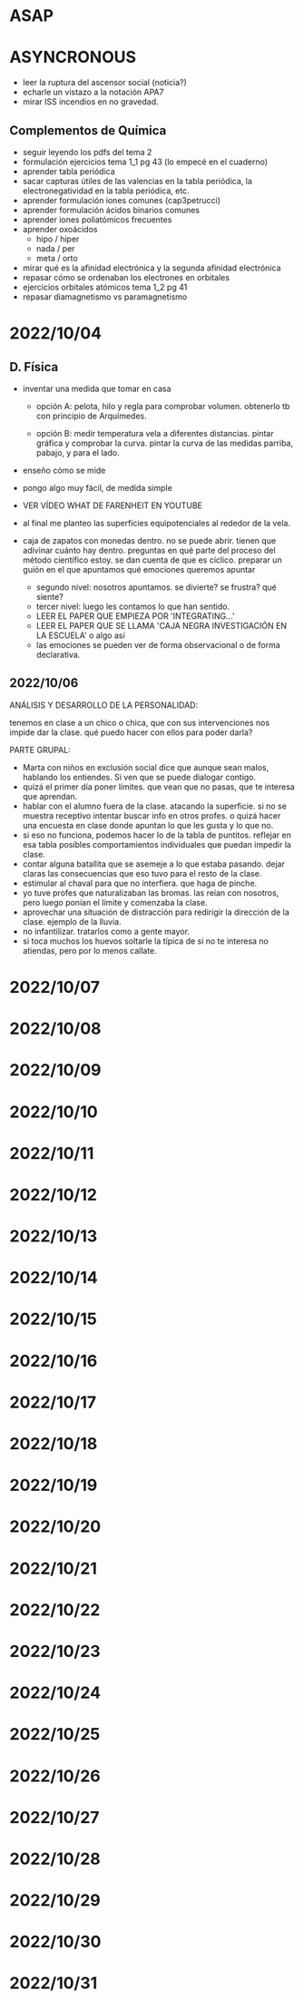 # ASAP

# ASYNCRONOUS
- leer la ruptura del ascensor social (noticia?)
- echarle un vistazo a la notación APA7
- mirar ISS incendios en no gravedad.

## Complementos de Química

- seguir leyendo los pdfs del tema 2
- formulación ejercicios tema 1_1 pg 43 (lo empecé en el cuaderno)
- aprender tabla periódica
- sacar capturas útiles de las valencias en la tabla periódica, la electronegatividad en la tabla periódica, etc.
- aprender formulación iones comunes (cap3petrucci)
- aprender formulación ácidos binarios comunes
- aprender iones poliatómicos frecuentes
- aprender oxoácidos
    - hipo / hiper
    - nada / per
    - meta / orto
- mirar qué es la afinidad electrónica y la segunda afinidad electrónica
- repasar cómo se ordenaban los electrones en orbitales
- ejercicios orbitales atómicos tema 1_2 pg 41
- repasar diamagnetismo vs paramagnetismo

# 2022/10/04
## D. Física
- inventar una medida que tomar en casa
    - opción A: pelota, hilo y regla para comprobar volumen.
        obtenerlo tb con principio de Arquímedes.

    - opción B: medir temperatura vela a diferentes distancias.
        pintar gráfica y comprobar la curva. pintar la curva de las medidas parriba, pabajo, y para el lado.

- enseño cómo se mide
- pongo algo muy fácil, de medida simple
- VER VÍDEO WHAT DE FARENHEIT EN YOUTUBE
- al final me planteo las superficies equipotenciales al rededor de la vela.

- caja de zapatos con monedas dentro. no se puede abrir. tienen que adivinar cuánto hay dentro. preguntas en qué parte del proceso del método científico estoy. se dan cuenta de que es cíclico. preparar un guión en el que apuntamos qué emociones queremos apuntar
    - segundo nivel: nosotros apuntamos. se divierte? se frustra? qué siente?
    - tercer nivel: luego les contamos lo que han sentido.
    - LEER EL PAPER QUE EMPIEZA POR 'INTEGRATING...'
    - LEER EL PAPER QUE SE LLAMA 'CAJA NEGRA INVESTIGACIÓN EN LA ESCUELA' o algo así
    - las emociones se pueden ver de forma observacional o de forma declarativa.

## 2022/10/06

ANÁLISIS Y DESARROLLO DE LA PERSONALIDAD:

tenemos en clase a un chico o chica, que con sus intervenciones nos impide dar la clase. qué puedo hacer con ellos para poder darla?

PARTE GRUPAL:
- Marta con niños en exclusión social dice que aunque sean malos, hablando los entiendes. Si ven que se puede dialogar contigo.
- quizá el primer día poner límites. que vean que no pasas, que te interesa que aprendan.
- hablar con el alumno fuera de la clase. atacando la superficie. si no se muestra receptivo intentar buscar info en otros profes. o quizá hacer una encuesta en clase donde apuntan lo que les gusta y lo que no.
- si eso no funciona, podemos hacer lo de la tabla de puntitos. reflejar en esa tabla posibles comportamientos individuales que puedan impedir la clase.
- contar alguna batallita que se asemeje a lo que estaba pasando. dejar claras las consecuencias que eso tuvo para el resto de la clase.
- estimular al chaval para que no interfiera. que haga de pinche.
- yo tuve profes que naturalizaban las bromas. las reían con nosotros, pero luego ponían el límite y comenzaba la clase.
- aprovechar una situación de distracción para redirigir la dirección de la clase. ejemplo de la lluvia.
- no infantilizar. tratarlos como a gente mayor.
- si toca muchos los huevos soltarle la típica de si no te interesa no atiendas, pero por lo menos callate.

# 2022/10/07
# 2022/10/08
# 2022/10/09
# 2022/10/10
# 2022/10/11
# 2022/10/12
# 2022/10/13
# 2022/10/14
# 2022/10/15
# 2022/10/16
# 2022/10/17
# 2022/10/18
# 2022/10/19
# 2022/10/20
# 2022/10/21
# 2022/10/22
# 2022/10/23
# 2022/10/24
# 2022/10/25
# 2022/10/26
# 2022/10/27
# 2022/10/28
# 2022/10/29
# 2022/10/30
# 2022/10/31